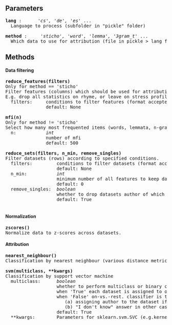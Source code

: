 

## Parameters
<pre>
<b>lang</b> :      <i>'cs', 'de', 'es' ...</i> 
  Language to process (subfolder in "pickle" folder)  

<b>method</b> :     <i>'sticho', 'word', 'lemma', '3gram_t' ...</i>
  Which data to use for attribution (file in pickle > lang folder)
</pre>

## Methods
#### Data filtering
<pre>
<b>reduce_features(filters)</b>
Only for method == 'sticho'
Filter features (columns) which should be used for attribution. 
E.g. drop all statistics on rhyme, or leave on stress profile.
  filters:     conditions to filter features (format accepted by pandas .query method)
               default: None    

<b>mfi(n)</b>
Only for method != 'sticho'
Select how many most frequented items (words, lemmata, n-grams) will be analyzed.
  n:           <i>int</i>
               number of mfi
               default: 500    

<b>reduce_sets(filters, n_min, remove_singles)</b>
Filter datasets (rows) according to specified conditions.
  filters:         conditions to filter datasets (format accepted by pandas .query method)
                   default: None
  n_min:           <i>int</i>
                   minimum number of all features to keep dataset
                   default: 0
  remove_singles:  <i>boolean</i>
                   whether to drop datasets author of which is not author of any other dataset
                   default: True

</pre>

#### Normalization
<pre>
<b>zscores()</b>
Normalize data to z-scores across datasets.
</pre>

#### Attribution
<pre>
<b>nearest_neighbour()</b>
Classification by nearest neighbour (various distance metrics)

<b>svm(multiclass, **kwargs)</b>
Classification by support vector machine
  multiclass:      <i>boolean</i>
                   whether to perform multiclass or binary classification
                   when 'True' each dataset is assigned to one author
                   when 'False' on-vs.-rest. classifier is trained for every author resulting in:
                      (a) assigning author to the dataset if precisely one classifier gives other decision than 'rest'
                      (b) "I don't know" answer in other cases
                   default: True
  **kwargs:        Parameters for sklearn.svm.SVC (e.g.kernel, gamma...)


</pre>
